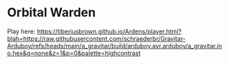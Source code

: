 # Orbital Warden
Play here: https://tiberiusbrown.github.io/Ardens/player.html?blah=https://raw.githubusercontent.com/schraederbr/Gravitar-Arduboy/refs/heads/main/a_gravitar/build/arduboy.avr.arduboy/a_gravitar.ino.hex&g=none&z=1&p=0&palette=highcontrast
